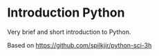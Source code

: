 # Introduction Python
Very brief and short introduction to Python.

Based on https://github.com/spilkjir/python-sci-3h
